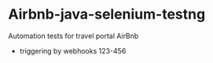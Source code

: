 # Airbnb-java-selenium-testng
Automation tests for travel portal AirBnb
- triggering by webhooks 123-456

